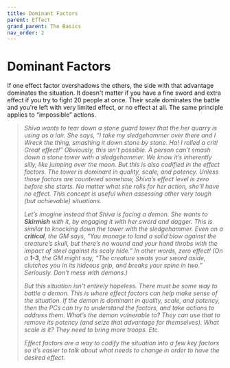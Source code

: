 ```yaml
---
title: Dominant Factors
parent: Effect
grand_parent: The Basics
nav_order: 2
---
```


# Dominant Factors
If one effect factor overshadows the others, the side with that advantage dominates the situation. It doesn't matter if you have a fine sword and extra effect if you try to fight 20 people at once. Their scale dominates the battle and you're left with very limited effect, or no effect at all. The same principle applies to “impossible” actions.

> *Shiva wants to tear down a stone guard tower that the her quarry is using as a lair. She says, “I take my sledgehammer over there and I Wreck the thing, smashing it down stone by stone. Ha! I rolled a crit! Great effect!” Obviously, this isn’t possible. A person can’t smash down a stone tower with a sledgehammer. We know it’s inherently silly, like jumping over the moon. But this is also codified in the effect factors. The tower is dominant in quality, scale, and potency. Unless those factors are countered somehow, Shiva’s effect level is zero before she starts. No matter what she rolls for her action, she’ll have no effect. This concept is useful when assessing other very tough (but achievable) situations.*
> 
> *Let’s imagine instead that Shiva is facing a demon. She wants to **Skirmish** with it, by engaging it with her sword and dagger. This is similar to knocking down the tower with the sledgehammer. Even on a **critical**, the GM says, “You manage to land a solid blow against the creature’s skull, but there’s no wound and your hand throbs with the impact of steel against its scaly hide.” In other words, zero effect! (On a **1-3**, the GM might say, “The creature swats your sword aside, clutches you in its hideous grip, and breaks your spine in two.” Seriously. Don't mess with demons.)*
> 
> *But this situation isn't entirely hopeless. There must be some way to battle a demon. This is where effect factors can help make sense of the situation. If the demon is dominant in quality, scale, and potency, then the PCs can try to understand the factors, and take actions to address them. What’s the demon vulnerable to? They can use that to remove its potency (and seize that advantage for themselves). What scale is it? They need to bring more troops. Etc.*
>
> *Effect factors are a way to codify the situation into a few key factors so it’s easier to talk about what needs to change in order to have the desired effect.*
